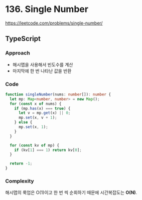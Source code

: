# 136. Single Number

https://leetcode.com/problems/single-number/

## TypeScript

### Approach

- 해시맵을 사용해서 빈도수를 계산
- 마지막에 한 번 나타난 값을 반환

### Code

```ts
function singleNumber(nums: number[]): number {
  let mp: Map<number, number> = new Map();
  for (const x of nums) {
    if (mp.has(x) === true) {
      let v = mp.get(x) || 0;
      mp.set(x, v + 1);
    } else {
      mp.set(x, 1);
    }
  }

  for (const kv of mp) {
    if (kv[1] === 1) return kv[0];
  }

  return -1;
}
```

### Complexity

해시맵의 룩업은 O(1)이고 한 번 씩 순회하기 때문에 시간복잡도는 **O(N)**.
